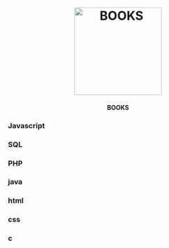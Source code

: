 <h1 align="center">
    <img alt="BOOKS" title="#PDF" src="https://github.com/IamThiago-IT/PDF-S/blob/master/src/pdf.png" width="200px" />
</h1>
<h4 align="center">
  BOOKS
</h4>

<h3>Javascript</h3>
<h3>SQL</h3>
<h3>PHP</h3>
<h3>java</h3>
<h3>html</h3>
<h3>css</h3>
<h3>c</h3>
